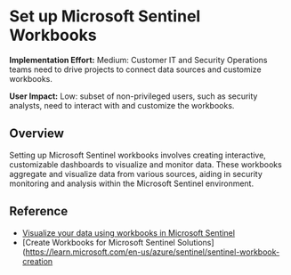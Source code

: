 # Set up Microsoft Sentinel Workbooks

**Implementation Effort:** Medium: Customer IT and Security Operations teams need to drive projects to connect data sources and customize workbooks.

**User Impact:** Low: subset of non-privileged users, such as security analysts, need to interact with and customize the workbooks.

## Overview
Setting up Microsoft Sentinel workbooks involves creating interactive, customizable dashboards to visualize and monitor data. These workbooks aggregate and visualize data from various sources, aiding in security monitoring and analysis within the Microsoft Sentinel environment.

## Reference
- [Visualize your data using workbooks in Microsoft Sentinel](https://learn.microsoft.com/en-us/azure/sentinel/monitor-your-data)
- [Create Workbooks for Microsoft Sentinel Solutions](https://learn.microsoft.com/en-us/azure/sentinel/sentinel-workbook-creation
